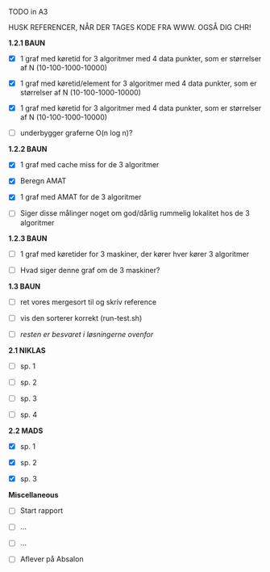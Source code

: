 TODO in A3

HUSK REFERENCER, NÅR DER TAGES KODE FRA WWW. OGSÅ DIG CHR!

**1.2.1 BAUN**
- [x] 1 graf med køretid for 3 algoritmer med 4 data punkter, som er størrelser af N (10-100-1000-10000) 
- [x] 1 graf med køretid/element for 3 algoritmer med 4 data punkter, som er størrelser af N (10-100-1000-10000) 
- [x] 1 graf med køretid for 3 algoritmer med 4 data punkter, som er størrelser af N (10-100-1000-10000) 
- [ ] underbygger graferne O(n log n)?


**1.2.2 BAUN**
- [x] 1 graf med cache miss for de 3 algoritmer
- [x] Beregn AMAT
- [x] 1 graf med AMAT for de 3 algoritmer
- [ ] Siger disse målinger noget om god/dårlig rummelig lokalitet hos de 3 algoritmer


**1.2.3 BAUN**
- [ ] 1 graf med køretider for 3 maskiner, der kører hver kører 3 algoritmer
- [ ] Hvad siger denne graf om de 3 maskiner?


**1.3 BAUN**
- [ ] ret vores mergesort til og skriv reference
- [ ] vis den sorterer korrekt (run-test.sh)
- [ ] *resten er besvaret i løsningerne ovenfor*


**2.1 NIKLAS**
- [ ] sp. 1
- [ ] sp. 2
- [ ] sp. 3
- [ ] sp. 4


**2.2 MADS**
- [x] sp. 1
- [x] sp. 2
- [x] sp. 3


**Miscellaneous**
- [ ] Start rapport
- [ ] ...
- [ ] ...
- [ ] Aflever på Absalon









